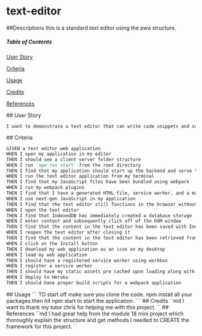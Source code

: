 # text-editor

##Descriptions
this is a standard text editor using the pwa structure.

##### Table of Contents
[User Story](#userstory)

[Criteria](#criteria)

[Usage](#usage)

[Credits](#credits)

[References](#references)

<a name="userstory"/>
## User Story

```md
I want to demonstrate a text editor that can write code snippets and save texts on the go and I can also use 
```

<a name="criteria"/>
## Criteria

```md
GIVEN a text editor web application
WHEN I open my application in my editor
THEN I should see a client server folder structure
WHEN I run `npm run start` from the root directory
THEN I find that my application should start up the backend and serve the client
WHEN I run the text editor application from my terminal
THEN I find that my JavaScript files have been bundled using webpack
WHEN I run my webpack plugins
THEN I find that I have a generated HTML file, service worker, and a manifest file
WHEN I use next-gen JavaScript in my application
THEN I find that the text editor still functions in the browser without errors
WHEN I open the text editor
THEN I find that IndexedDB has immediately created a database storage
WHEN I enter content and subsequently click off of the DOM window
THEN I find that the content in the text editor has been saved with IndexedDB
WHEN I reopen the text editor after closing it
THEN I find that the content in the text editor has been retrieved from our IndexedDB
WHEN I click on the Install button
THEN I download my web application as an icon on my desktop
WHEN I load my web application
THEN I should have a registered service worker using workbox
WHEN I register a service worker
THEN I should have my static assets pre cached upon loading along with subsequent pages and static assets
WHEN I deploy to Heroku
THEN I should have proper build scripts for a webpack application
```
<a name="usage"/>
## Usage
                ```
    TO start off make sure you clone the code. npm install all your packages then hit npm start to start the application.
                ```

<a name="credits"/>
## Credits
``md
    I want to thank my tutor chris for helping me with this project.
``

<a name="references"/>
## References
``md
    I had great help from the module 18 mini project which thoroughly explain the structure and get methods I needed to CREATE the framework for this project.
``

